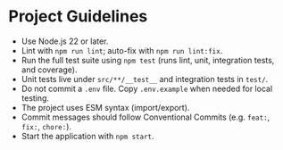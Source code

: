 # Project Guidelines

- Use Node.js 22 or later.
- Lint with `npm run lint`; auto-fix with `npm run lint:fix`.
- Run the full test suite using `npm test` (runs lint, unit, integration tests, and coverage).
- Unit tests live under `src/**/__test__` and integration tests in `test/`.
- Do not commit a `.env` file. Copy `.env.example` when needed for local testing.
- The project uses ESM syntax (import/export).
- Commit messages should follow Conventional Commits (e.g. `feat:`, `fix:`, `chore:`).
- Start the application with `npm start`.
